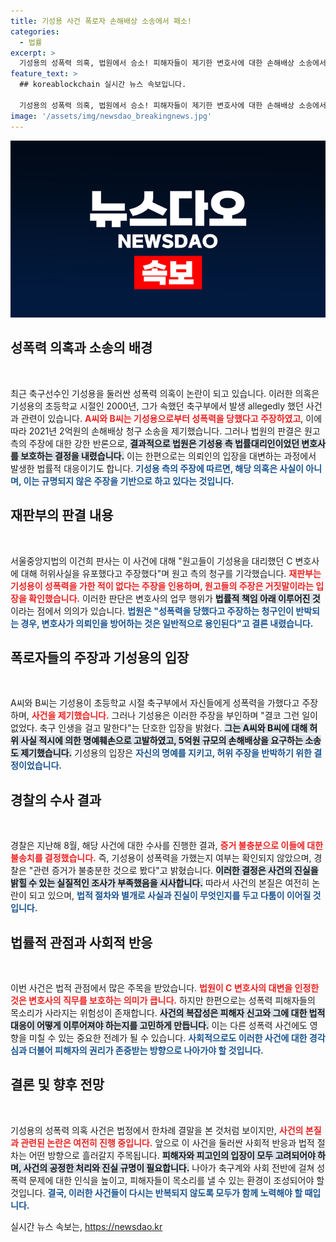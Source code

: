 ```yaml
---
title: 기성용 사건 폭로자 손해배상 소송에서 패소!
categories:
  - 법률
excerpt: >
  기성용의 성폭력 의혹, 법원에서 승소! 피해자들이 제기한 변호사에 대한 손해배상 소송에서 패소하며 기성용 측의 주장이 정당성을 얻었다. 사건의 전말과 법원의 판단이 궁금하다면 클릭하세요!
feature_text: >
  ## koreablockchain 실시간 뉴스 속보입니다.

  기성용의 성폭력 의혹, 법원에서 승소! 피해자들이 제기한 변호사에 대한 손해배상 소송에서 패소하며 기성용 측의 주장이 정당성을 얻었다. 사건의 전말과 법원의 판단이 궁금하다면 클릭하세요!
image: '/assets/img/newsdao_breakingnews.jpg'
---
```


<p><img src="/assets/img/newsdao_breakingnews.jpg" alt="koreablockchain 속보" /></p>

<h2 data-ke-size="size26">성폭력 의혹과 소송의 배경</h2>

<p data-ke-size="size16">&nbsp;</p>

<p>최근 축구선수인 기성용을 둘러싼 성폭력 의혹이 논란이 되고 있습니다. 이러한 의혹은 기성용의 초등학교 시절인 2000년, 그가 속했던 축구부에서 발생 allegedly 했던 사건과 관련이 있습니다. <b><span style="color: #ee2323;">A씨와 B씨는 기성용으로부터 성폭력을 당했다고 주장하였고</span></b>, 이에 따라 2021년 2억원의 손해배상 청구 소송을 제기했습니다. 그러나 법원의 판결은 원고측의 주장에 대한 강한 반론으로, <b><span style="background-color: #21538527;">결과적으로 법원은 기성용 측 법률대리인이었던 변호사를 보호하는 결정을 내렸습니다.</span></b> 이는 한편으로는 의뢰인의 입장을 대변하는 과정에서 발생한 법률적 대응이기도 합니다. <b><span style="color: #1a5490;">기성용 측의 주장에 따르면, 해당 의혹은 사실이 아니며, 이는 규명되지 않은 주장을 기반으로 하고 있다는 것입니다.</span></b></p>

<h2 data-ke-size="size26">재판부의 판결 내용</h2>

<p data-ke-size="size16">&nbsp;</p>

<p>서울중앙지법의 이건희 판사는 이 사건에 대해 "원고들이 기성용을 대리했던 C 변호사에 대해 허위사실을 유포했다고 주장했다"며 원고 측의 청구를 기각했습니다. <b><span style="color: #ee2323;">재판부는 기성용이 성폭력을 가한 적이 없다는 주장을 인용하며, 원고들의 주장은 거짓말이라는 입장을 확인했습니다.</span></b> 이러한 판단은 변호사의 업무 행위가 <b><span style="background-color: #21538527;">법률적 책임 아래 이루어진 것</span></b>이라는 점에서 의의가 있습니다. <b><span style="color: #1a5490;">법원은 "성폭력을 당했다고 주장하는 청구인이 반박되는 경우, 변호사가 의뢰인을 방어하는 것은 일반적으로 용인된다"고 결론 내렸습니다.</span></b></p>

<h2 data-ke-size="size26">폭로자들의 주장과 기성용의 입장</h2>

<p data-ke-size="size16">&nbsp;</p>

<p>A씨와 B씨는 기성용이 초등학교 시절 축구부에서 자신들에게 성폭력을 가했다고 주장하며, <b><span style="color: #ee2323;">사건을 제기했습니다.</span></b> 그러나 기성용은 이러한 주장을 부인하며 "결코 그런 일이 없었다. 축구 인생을 걸고 말한다"는 단호한 입장을 밝혔다. <b><span style="background-color: #21538527;">그는 A씨와 B씨에 대해 허위 사실 적시에 의한 명예훼손으로 고발하였고, 5억원 규모의 손해배상을 요구하는 소송도 제기했습니다.</span></b> 기성용의 입장은 <b><span style="color: #1a5490;">자신의 명예를 지키고, 허위 주장을 반박하기 위한 결정이었습니다.</span></b></p>

<h2 data-ke-size="size26">경찰의 수사 결과</h2>

<p data-ke-size="size16">&nbsp;</p>

<p>경찰은 지난해 8월, 해당 사건에 대한 수사를 진행한 결과, <b><span style="color: #ee2323;">증거 불충분으로 이들에 대한 불송치를 결정했습니다.</span></b> 즉, 기성용이 성폭력을 가했는지 여부는 확인되지 않았으며, 경찰은 "관련 증거가 불충분한 것으로 봤다"고 밝혔습니다. <b><span style="background-color: #21538527;">이러한 결정은 사건의 진실을 밝힐 수 있는 실질적인 조사가 부족했음을 시사합니다.</span></b> 따라서 사건의 본질은 여전히 논란이 되고 있으며, <b><span style="color: #1a5490;">법적 절차와 별개로 사실과 진실이 무엇인지를 두고 다툼이 이어질 것입니다.</span></b></p>

<h2 data-ke-size="size26">법률적 관점과 사회적 반응</h2>

<p data-ke-size="size16">&nbsp;</p>

<p>이번 사건은 법적 관점에서 많은 주목을 받았습니다. <b><span style="color: #ee2323;">법원이 C 변호사의 대변을 인정한 것은 변호사의 직무를 보호하는 의미가 큽니다.</span></b> 하지만 한편으로는 성폭력 피해자들의 목소리가 사라지는 위험성이 존재합니다. <b><span style="background-color: #21538527;">사건의 복잡성은 피해자 신고와 그에 대한 법적 대응이 어떻게 이루어져야 하는지를 고민하게 만듭니다.</span></b> 이는 다른 성폭력 사건에도 영향을 미칠 수 있는 중요한 전례가 될 수 있습니다. <b><span style="color: #1a5490;">사회적으로도 이러한 사건에 대한 경각심과 더불어 피해자의 권리가 존중받는 방향으로 나아가야 할 것입니다.</span></b></p>

<h2 data-ke-size="size26">결론 및 향후 전망</h2>

<p data-ke-size="size16">&nbsp;</p>

<p>기성용의 성폭력 의혹 사건은 법정에서 한차례 결말을 본 것처럼 보이지만, <b><span style="color: #ee2323;">사건의 본질과 관련된 논란은 여전히 진행 중입니다.</span></b> 앞으로 이 사건을 둘러싼 사회적 반응과 법적 절차는 어떤 방향으로 흘러갈지 주목됩니다. <b><span style="background-color: #21538527;">피해자와 피고인의 입장이 모두 고려되어야 하며, 사건의 공정한 처리와 진실 규명이 필요합니다.</span></b> 나아가 축구계와 사회 전반에 걸쳐 성폭력 문제에 대한 인식을 높이고, 피해자들이 목소리를 낼 수 있는 환경이 조성되어야 할 것입니다. <b><span style="color: #1a5490;">결국, 이러한 사건들이 다시는 반복되지 않도록 모두가 함께 노력해야 할 때입니다.</span></b></p>
실시간 뉴스 속보는, <a href="https://newsdao.kr" rel="dofollow">https://newsdao.kr</a>


